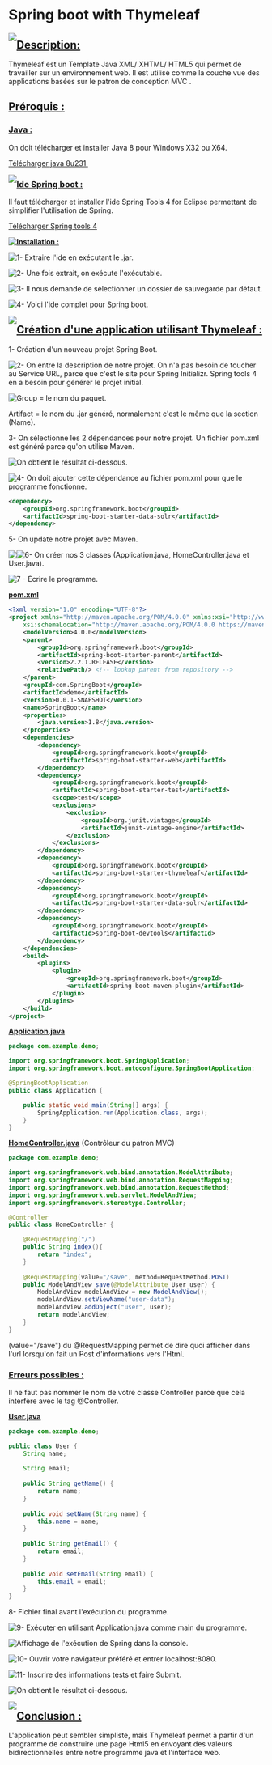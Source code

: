# **Spring boot with Thymeleaf**

<img style="float: left;" src="../Image/Thymeleaf/ThymeleafIcon.jpg">



## **<ins>Description:</ins>**

Thymeleaf est un Template Java XML/ XHTML/ HTML5  qui permet de travailler sur un environnement web. Il est utilisé comme la couche vue des applications basées sur le patron de conception MVC . 

## **<ins>Préroquis :</ins>**

### **<ins>Java :</ins>**

On doit télécharger et installer Java 8 pour Windows X32 ou X64.

<a href="https://www.oracle.com/technetwork/java/javase/downloads/jdk8-downloads-2133151.html">Télécharger java 8u231 </a>

<img style="float: left;" src="../Image/Java/JavaDownloadPage.JPG">

### **<ins>Ide Spring boot :</ins>**

Il faut télécharger et installer l'ide Spring Tools 4 for Eclipse permettant de simplifier l'utilisation de Spring.

<a href="https://spring.io/tools">Télécharger Spring tools 4</a>

<img style="float: left;" src="../Image/SpringBootIde/Ide.jpg">

<ins>**Installation :**</ins>

<img style="float: left;" src="../Image/InstallUseSpringTool4/0.JPG">

1- Extraire l'ide en exécutant le .jar.

<img style="float: left;" src="../Image/InstallUseSpringTool4/1.JPG">

2- Une fois extrait, on exécute l'exécutable.

<img style="float: left;" src="../Image/InstallUseSpringTool4/2.JPG">

3- Il nous demande de sélectionner un dossier de sauvegarde par défaut.

<img style="float: left;" src="../Image/InstallUseSpringTool4/3.JPG">

4- Voici l'ide complet pour Spring boot.

<img style="float: left;" src="../Image/InstallUseSpringTool4/4.JPG">

## **<ins>Création d'une application utilisant Thymeleaf :</ins>**

1- Création d'un nouveau projet Spring Boot.

<img style="float: left;" src="../Image/InstallUseSpringTool4/19.jpg">

2- On entre la description de notre projet. On n'a pas besoin de toucher au Service URL, parce que c'est le site pour Spring Initializr. Spring tools 4 en a besoin pour générer le projet initial.

<img style="float: left;" src="../Image/InstallUseSpringTool4/7.JPG">

Group = le nom du paquet.

Artifact = le nom du .jar généré, normalement c'est le même que la section (Name).

3- On sélectionne les 2 dépendances pour notre projet. Un fichier pom.xml est généré parce qu'on utilise Maven.

<img style="float: left;" src="../Image/InstallUseSpringTool4/8.JPG">

On obtient le résultat ci-dessous.

<img style="float: left;" src="../Image/InstallUseSpringTool4/9.JPG">

4- On doit ajouter cette dépendance au fichier pom.xml pour que le programme fonctionne.

```xml
<dependency>
    <groupId>org.springframework.boot</groupId>
    <artifactId>spring-boot-starter-data-solr</artifactId>
</dependency>
```
5- On update notre projet avec Maven.

<img style="float: left;" src="../Image/InstallUseSpringTool4/11.JPG">

<img style="float: left;" src="../Image/InstallUseSpringTool4/12.JPG">

6- On créer nos 3 classes (Application.java, HomeController.java et User.java).

<img style="float: left;" src="../Image/InstallUseSpringTool4/10.jpg">

7 - Écrire le programme.

**<ins>pom.xml</ins>**

```xml
<?xml version="1.0" encoding="UTF-8"?>
<project xmlns="http://maven.apache.org/POM/4.0.0" xmlns:xsi="http://www.w3.org/2001/XMLSchema-instance"
	xsi:schemaLocation="http://maven.apache.org/POM/4.0.0 https://maven.apache.org/xsd/maven-4.0.0.xsd">
	<modelVersion>4.0.0</modelVersion>	
	<parent>
		<groupId>org.springframework.boot</groupId>
		<artifactId>spring-boot-starter-parent</artifactId>
		<version>2.2.1.RELEASE</version>
		<relativePath/> <!-- lookup parent from repository -->
	</parent>	
	<groupId>com.SpringBoot</groupId>
	<artifactId>demo</artifactId>
	<version>0.0.1-SNAPSHOT</version>
	<name>SpringBoot</name>
	<properties>
		<java.version>1.8</java.version>
	</properties>
	<dependencies>
		<dependency>
			<groupId>org.springframework.boot</groupId>
			<artifactId>spring-boot-starter-web</artifactId>
		</dependency>
		<dependency>
			<groupId>org.springframework.boot</groupId>
			<artifactId>spring-boot-starter-test</artifactId>
			<scope>test</scope>
			<exclusions>
				<exclusion>
					<groupId>org.junit.vintage</groupId>
					<artifactId>junit-vintage-engine</artifactId>
				</exclusion>
			</exclusions>
		</dependency>		
		<dependency>
			<groupId>org.springframework.boot</groupId>
			<artifactId>spring-boot-starter-thymeleaf</artifactId>
		</dependency>
		<dependency>
			<groupId>org.springframework.boot</groupId>
			<artifactId>spring-boot-starter-data-solr</artifactId>
		</dependency>
		<dependency>
			<groupId>org.springframework.boot</groupId>
			<artifactId>spring-boot-devtools</artifactId>
		</dependency>				
	</dependencies>	
	<build>
		<plugins>
			<plugin>
				<groupId>org.springframework.boot</groupId>
				<artifactId>spring-boot-maven-plugin</artifactId>
			</plugin>
		</plugins>
	</build>	
</project>
```

<ins>**Application.java**</ins>

```java
package com.example.demo;

import org.springframework.boot.SpringApplication;
import org.springframework.boot.autoconfigure.SpringBootApplication;

@SpringBootApplication
public class Application {

	public static void main(String[] args) {
		SpringApplication.run(Application.class, args);
	}
}
```

**<ins>HomeController.java</ins>**  (Contrôleur du patron MVC)

```java
package com.example.demo;

import org.springframework.web.bind.annotation.ModelAttribute;
import org.springframework.web.bind.annotation.RequestMapping;
import org.springframework.web.bind.annotation.RequestMethod;
import org.springframework.web.servlet.ModelAndView;
import org.springframework.stereotype.Controller;

@Controller
public class HomeController {

    @RequestMapping("/")
    public String index(){
        return "index";
    }
    
    @RequestMapping(value="/save", method=RequestMethod.POST)
    public ModelAndView save(@ModelAttribute User user) {
    	ModelAndView modelAndView = new ModelAndView();
    	modelAndView.setViewName("user-data");
    	modelAndView.addObject("user", user);	
    	return modelAndView;
    }
}
```

(value="/save") du @RequestMapping permet de dire quoi afficher dans l'url lorsqu'on fait un Post d'informations vers l'Html.

### **<ins>Erreurs possibles :</ins>**

Il ne faut pas nommer le nom de votre classe Controller parce que cela interfère avec le tag @Controller.

**<ins>User.java</ins>**

```java
package com.example.demo;

public class User {
	String name;
	
	String email;
	
	public String getName() {
		return name;
	}
	
	public void setName(String name) {
		this.name = name;
	}
	
	public String getEmail() {
		return email;
	}
	
	public void setEmail(String email) {
		this.email = email;
	}
}
```

8- Fichier final avant l'exécution du programme.

<img style="float: left;" src="../Image/InstallUseSpringTool4/12_5.JPG">

9- Exécuter en utilisant Application.java comme main du programme.

<img style="float: left;" src="../Image/InstallUseSpringTool4/14.jpg">

Affichage de l'exécution de Spring dans la console.

<img style="float: left;" src="../Image/InstallUseSpringTool4/15.JPG">

10- Ouvrir votre navigateur préféré et entrer localhost:8080.

<img style="float: left;" src="../Image/InstallUseSpringTool4/15_5.JPG">

11- Inscrire des informations tests et faire Submit.

<img style="float: left;" src="../Image/InstallUseSpringTool4/17.JPG">

On obtient le résultat ci-dessous.

<img style="float: left;" src="../Image/InstallUseSpringTool4/18.JPG">

## **<ins>Conclusion :</ins>**

L'application peut sembler simpliste, mais Thymeleaf permet à partir d'un programme de construire une page Html5 en envoyant des valeurs bidirectionnelles entre notre programme java et l'interface web.

